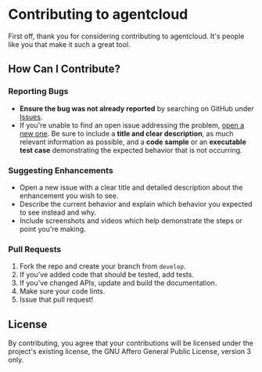 # Contributing to agentcloud

First off, thank you for considering contributing to agentcloud. It's people like you that make it such a great tool.

## How Can I Contribute?

### Reporting Bugs

- **Ensure the bug was not already reported** by searching on GitHub under [Issues](https://github.com/rnadigital/agentcloud/issues).
- If you're unable to find an open issue addressing the problem, [open a new one](https://github.com/rnadigital/agentcloud/issues/new). Be sure to include a **title and clear description**, as much relevant information as possible, and a **code sample** or an **executable test case** demonstrating the expected behavior that is not occurring.

### Suggesting Enhancements

- Open a new issue with a clear title and detailed description about the enhancement you wish to see.
- Describe the current behavior and explain which behavior you expected to see instead and why.
- Include screenshots and videos which help demonstrate the steps or point you're making.

### Pull Requests

1. Fork the repo and create your branch from `develop`.
2. If you've added code that should be tested, add tests.
3. If you've changed APIs, update and build the documentation.
4. Make sure your code lints.
5. Issue that pull request!

## License

By contributing, you agree that your contributions will be licensed under the project's existing license, the GNU Affero General Public License, version 3 only.

